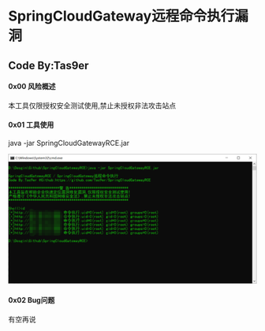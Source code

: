 # SpringCloudGateway远程命令执行漏洞

## Code By:Tas9er

#### 0x00 风险概述

本工具仅限授权安全测试使用,禁止未授权非法攻击站点

#### 0x01 工具使用

java -jar SpringCloudGatewayRCE.jar

![01](\image\01.jpg)

#### 0x02 Bug问题

有空再说
